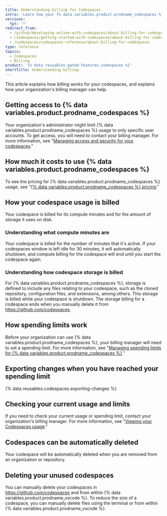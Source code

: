 ```yaml
---
title: Understanding billing for Codespaces
intro: 'Learn how your {% data variables.product.prodname_codespaces %} usage is billed.'
versions:
  fpt: '*'
redirect_from:
  - /github/developing-online-with-codespaces/about-billing-for-codespaces
  - /codespaces/getting-started-with-codespaces/about-billing-for-codespaces
  - /codespaces/codespaces-reference/about-billing-for-codespaces
type: reference
topics:
  - Codespaces
  - Billing
product: '{% data reusables.gated-features.codespaces %}'
shortTitle: Understanding billing
---
```


This article explains how billing works for your codespaces, and explains how your organization's billing manager can help.

## Getting access to {% data variables.product.prodname_codespaces %}

Your organization's administrator might limit {% data variables.product.prodname_codespaces %} usage to only specific user accounts. To get access, you will need to contact your billing manager. For more information, see "[Managing access and security for your codespaces](/codespaces/managing-your-codespaces/managing-access-and-security-for-your-codespaces)."

## How much it costs to use {% data variables.product.prodname_codespaces %}

To see the pricing for {% data variables.product.prodname_codespaces %} usage, see "[{% data variables.product.prodname_codespaces %} pricing](/billing/managing-billing-for-github-codespaces/about-billing-for-codespaces#codespaces-pricing)."

## How your codespace usage is billed

Your codespace is billed for its compute minutes and for the amount of storage it uses on disk.

### Understanding what compute minutes are
Your codespace is billed for the number of minutes that it's active. If your codespaces window is left idle for 30 minutes, it will automatically shutdown, and compute billing for the codespace will end until you start the codespace again.

### Understanding how codespace storage is billed
For {% data variables.product.prodname_codespaces %}, storage is defined to include any files relating to your codespace, such as the cloned repository, configuration files, and extensions, among others. This storage is billed while your codespace is shutdown. The storage billing for a codespace ends when you manually delete it from https://github.com/codespaces.

## How spending limits work

Before your organization can use {% data variables.product.prodname_codespaces %}, your billing manager will need to set a spending limit. For more information, see "[Managing spending limits for {% data variables.product.prodname_codespaces %}](/billing/managing-billing-for-github-codespaces/managing-spending-limits-for-codespaces)."

## Exporting changes when you have reached your spending limit

{% data reusables.codespaces.exporting-changes %}

## Checking your current usage and limits
If you need to check your current usage or spending limit, contact your organization's billing manager. For more information, see "[Viewing your Codespaces usage](/billing/managing-billing-for-github-codespaces/viewing-your-codespaces-usage)."

## Codespaces can be automatically deleted

Your codespace will be automatically deleted when you are removed from an organization or repository.

## Deleting your unused codespaces

You can manually delete your codespaces in https://github.com/codespaces and from within {% data variables.product.prodname_vscode %}. To reduce the size of a codespace, you can manually delete files using the terminal or from within {% data variables.product.prodname_vscode %}.
